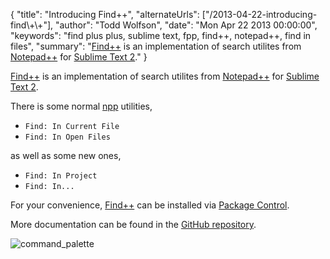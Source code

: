 {
  "title": "Introducing Find++",
  "alternateUrls": ["/2013-04-22-introducing-find\\+\\+"],
  "author": "Todd Wolfson",
  "date": "Mon Apr 22 2013 00:00:00",
  "keywords": "find plus plus, sublime text, fpp, find++, notepad++, find in files",
  "summary": "[Find++](https://github.com/twolfson/FindPlusPlus) is an implementation of search utilites from [Notepad++](http://notepad-plus-plus.org/) for [Sublime Text 2](http://www.sublimetext.com/2)."
}

[Find++][fpp] is an implementation of search utilites from [Notepad++][npp] for [Sublime Text 2][subl].

[fpp]: https://github.com/twolfson/FindPlusPlus
[npp]: http://notepad-plus-plus.org/
[subl]: http://www.sublimetext.com/2

There is some normal [npp][npp] utilities,

- `Find: In Current File`
- `Find: In Open Files`

as well as some new ones,

- `Find: In Project`
- `Find: In...`

For your convenience, [Find++][fpp] can be installed via [Package Control][pkg-ctrl].

[pkg-ctrl]: http://wbond.net/sublime_packages/package_control

More documentation can be found in the [GitHub repository][fpp].

![command_palette](https://f.cloud.github.com/assets/902488/279674/a552365a-9134-11e2-8c89-603fbb89b606.png)
